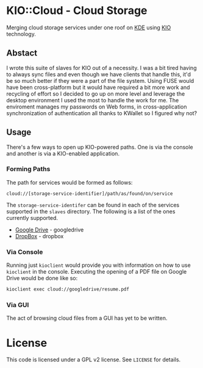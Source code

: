 # KIO::Cloud - Cloud Storage

Merging cloud storage services under one roof on [KDE](http://kde.org) using 
[KIO](http://api.kde.org/4.x-api/kdelibs-apidocs/kio/html/index.html) 
technology.

## Abstact

I wrote this suite of slaves for KIO out of a necessity. I was a bit tired 
having to always sync files and even though we have clients that handle this, 
it'd be so much better if they were a part of the file system. Using FUSE 
would have been cross-platform but it would have required a bit more work and 
recycling of effort so I decided to go up on more level and leverage the 
desktop environment I used the most to handle the work for me. The enviroment 
manages my passwords on Web forms, in cross-application synchronization of 
authentication all thanks to KWallet so I figured why not?

## Usage
There's a few ways to open up KIO-powered paths. One is via the console and 
another is via a KIO-enabled application.

### Forming Paths

The path for services would be formed as follows:

`cloud://[storage-service-identifier]/path/as/found/on/service`

The `storage-service-identifer` can be found in each of the services supported 
in the `slaves` directory. The following is a list of the ones currently 
supported.

 + [Google Drive](https://drive.google.com) - googledrive
 + [DropBox](https://dropbox.com) - dropbox

### Via Console
Running just `kioclient` would provide you with information on how to use 
`kioclient` in the console. Executing the opening of a PDF file on Google 
Drive would be done like so:

```bash
kioclient exec cloud://googledrive/resume.pdf
```

### Via GUI
The act of browsing cloud files from a GUI has yet to be written.

# License
This code is licensed under a GPL v2 license. See `LICENSE` for details.
